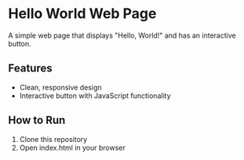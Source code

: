 # Hello World Web Page

A simple web page that displays "Hello, World!" and has an interactive button.

## Features
- Clean, responsive design
- Interactive button with JavaScript functionality

## How to Run
1. Clone this repository
2. Open index.html in your browser 